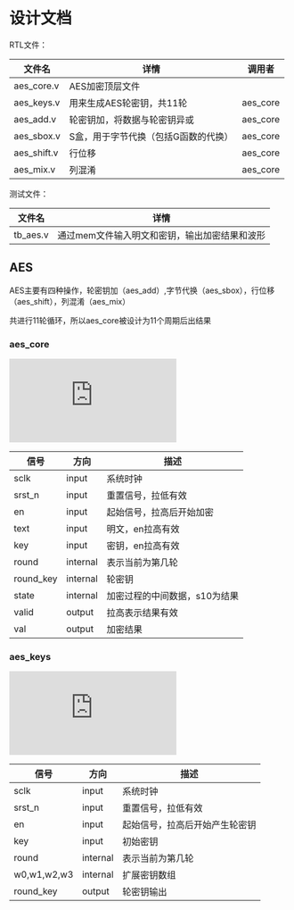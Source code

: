 # 设计文档

RTL文件：

| 文件名      | 详情                                 | 调用者   |
| ----------- | ------------------------------------ | -------- |
| aes_core.v  | AES加密顶层文件                      |          |
| aes_keys.v  | 用来生成AES轮密钥，共11轮            | aes_core |
| aes_add.v   | 轮密钥加，将数据与轮密钥异或         | aes_core |
| aes_sbox.v  | S盒，用于字节代换（包括G函数的代换） | aes_core |
| aes_shift.v | 行位移                               | aes_core |
| aes_mix.v   | 列混淆                               | aes_core |

测试文件：

| 文件名   | 详情                                          |
| -------- | --------------------------------------------- |
| tb_aes.v | 通过mem文件输入明文和密钥，输出加密结果和波形 |

## AES

AES主要有四种操作，轮密钥加（aes_add）,字节代换（aes_sbox），行位移（aes_shift），列混淆（aes_mix）

共进行11轮循环，所以aes_core被设计为11个周期后出结果

### aes_core

![](https://svg.wavedrom.com/github/abcsml/FPGA-AES/master/doc/wave/aes_round_wave.json)

| 信号      | 方向     | 描述                          |
| --------- | -------- | ----------------------------- |
| sclk      | input    | 系统时钟                      |
| srst_n    | input    | 重置信号，拉低有效            |
| en        | input    | 起始信号，拉高后开始加密      |
| text      | input    | 明文，en拉高有效              |
| key       | input    | 密钥，en拉高有效              |
| round     | internal | 表示当前为第几轮              |
| round_key | internal | 轮密钥                        |
| state     | internal | 加密过程的中间数据，s10为结果 |
| valid     | output   | 拉高表示结果有效              |
| val       | output   | 加密结果                      |

### aes_keys

![](https://svg.wavedrom.com/github/abcsml/FPGA-AES/master/doc/wave/aes_round_key_wave.json)

| 信号        | 方向     | 描述                           |
| ----------- | -------- | ------------------------------ |
| sclk        | input    | 系统时钟                       |
| srst_n      | input    | 重置信号，拉低有效             |
| en          | input    | 起始信号，拉高后开始产生轮密钥 |
| key         | input    | 初始密钥                       |
| round       | internal | 表示当前为第几轮               |
| w0,w1,w2,w3 | internal | 扩展密钥数组                   |
| round_key   | output   | 轮密钥输出                     |
